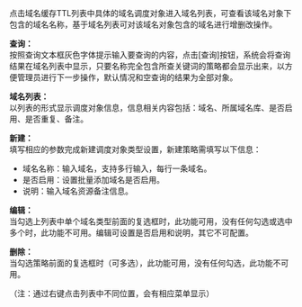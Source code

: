 点击域名缓存TTL列表中具体的域名调度对象进入域名列表，可查看该域名对象下包含的域名名称，基于域名列表可对该域名对象包含的域名进行增删改操作。

**查询：**  
按照查询文本框灰色字体提示输入要查询的内容，点击[查询]按钮，系统会将查询结果在域名列表中显示，只要名称完全包含所查关键词的策略都会显示出来，以方便管理员进行下一步操作，默认情况和空查询的结果为全部对象。

**域名列表：**  
以列表的形式显示调度对象信息，信息相关内容包括：域名、所属域名库、是否启用、是否重复、备注。

**新建：**  
填写相应的参数完成新建调度对象类型设置，新建策略需填写以下信息：
- 域名名称：输入域名，支持多行输入，每行一条域名。
- 是否启用：设置批量添加域名是否启用。
- 说明：输入域名资源备注信息。

**编辑：**  
当勾选上列表中单个域名类型前面的复选框时，此功能可用，没有任何勾选或选中多个时，此功能不可用。编辑可设置是否启用和说明，其它不可配置。

**删除：**  
当勾选策略前面的复选框时（可多选），此功能可用，没有任何勾选，此功能不可用。

（注：通过右键点击列表中不同位置，会有相应菜单显示）
